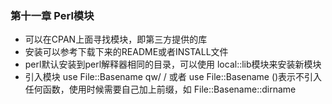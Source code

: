 ### 第十一章 Perl模块

- 可以在CPAN上面寻找模块，即第三方提供的库
- 安装可以参考下载下来的README或者INSTALL文件
- perl默认安装到perl解释器相同的目录，可以使用 local::lib模块来安装新模块
- 引入模块 use File::Basename qw/ / 或者 use File::Basename ()表示不引入任何函数，使用时候需要自己加上前缀，如
File::Basename::dirname
